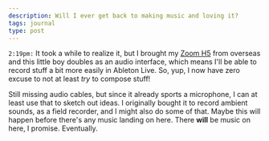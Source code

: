 ```yaml
---
description: Will I ever get back to making music and loving it?
tags: journal
type: post
---
```


`2:19pm:` It took a while to realize it, but I brought my [Zoom H5](https://www.zoom-na.com/products/field-video-recording/field-recording/zoom-h5-handy-recorder) from overseas and this little boy doubles as an audio interface, which means I'll be able to record stuff a bit more easily in Ableton Live. So, yup, I now have zero excuse to not at least _try_ to compose stuff!

Still missing audio cables, but since it already sports a microphone, I can at least use that to sketch out ideas. I originally bought it to record ambient sounds, as a field recorder, and I might also do some of that. Maybe this will happen before there's any music landing on here. There **will** be music on here, I promise. Eventually.
